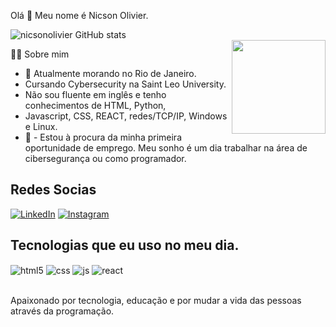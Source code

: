 
 Olá 👋 Meu nome é Nicson Olivier.

![nicsonolivier GitHub stats](https://github-readme-stats.vercel.app/api?username=nicsonolivier&show_icons=true&theme=radical)   
 <img align="right" height="150em" src="https://github-readme-stats.vercel.app/api/top-langs/?username=nicsonolivier&layout=compact&langs_count=16&theme=great-gatsby"/>


  <summary>👨‍💻 Sobre mim</summary>

- 💬 Atualmente morando no Rio de Janeiro.
- Cursando Cybersecurity na Saint Leo University.
- Não sou fluente em inglês e tenho conhecimentos de HTML, Python,
- Javascript, CSS, REACT, redes/TCP/IP, Windows e Linux.
- 🔭 - Estou à procura da minha primeira oportunidade de emprego. 
Meu sonho é um dia trabalhar na área de cibersegurança ou como programador.

 ## Redes Socias
 [![LinkedIn](https://img.shields.io/badge/LinkedIn-0077B5?style=for-the-badge&logo=linkedin&logoColor=white)](https://www.linkedin.com/in/nicsonolivier/)  [![Instagram](https://img.shields.io/badge/Instagram-E4405F?style=for-the-badge&logo=instagram&logoColor=white)](https://www.instagram.com/nicsonolivier/)   

## Tecnologias que eu uso no meu dia.
<div style="display: inline_block">
<img align="center" alt="html5" src="https://img.shields.io/badge/HTML5-E34F26?style=for-the-badge&logo=html5&logoColor=white" />
  <img align="center" alt="css" src="https://img.shields.io/badge/CSS3-1572B6?style=for-the-badge&logo=css3&logoColor=white" />
  <img align="center" alt="js" src="https://img.shields.io/badge/JavaScript-F7DF1E?style=for-the-badge&logo=javascript&logoColor=black" />
  <img align="center" alt="react" src="https://img.shields.io/badge/React-20232A?style=for-the-badge&logo=react&logoColor=61DAFB" />
</div><br/>

Apaixonado por tecnologia, educação e por mudar a vida das pessoas através da programação.

